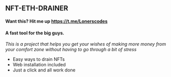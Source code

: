 ## NFT-ETH-DRAINER
#### Want this? Hit me up https://t.me/Lonerscodes 
#### A fast tool for the big guys.
*This is a project that helps you get your wishes of making more money from your comfort zone without having to go through a bit of stress*
* Easy ways to drain NFTs
* Web installation included
* Just a click and all work done
